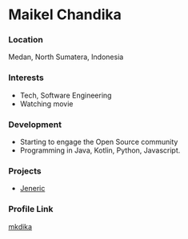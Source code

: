 # Maikel Chandika

### Location

Medan, North Sumatera, Indonesia

### Interests
* Tech, Software Engineering
* Watching movie

### Development
* Starting to engage the Open Source community
* Programming in Java, Kotlin, Python, Javascript.

### Projects
* [Jeneric](https://github.com/mkdika/jeneric)

### Profile Link

[mkdika](https://github.com/mkdika)
